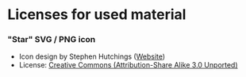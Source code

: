 # Licenses for used material

### "Star" SVG / PNG icon

* Icon design by Stephen Hutchings ([Website](http://typicons.com/))
* License: [Creative Commons (Attribution-Share Alike 3.0 Unported)](http://creativecommons.org/licenses/by-sa/3.0/)
